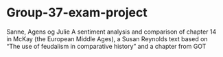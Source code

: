 # Group-37-exam-project
Sanne, Agens og Julie
A sentiment analysis and comparison of chapter 14 in McKay (the European Middle Ages), a Susan Reynolds text based on “The use of feudalism in comparative history” and a chapter from GOT 
